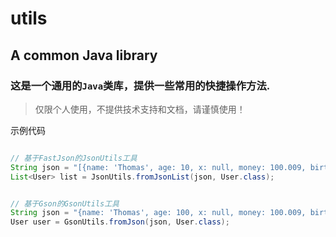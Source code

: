# utils

## A common Java library

### 这是一个通用的`Java`类库，提供一些常用的快捷操作方法. 

> 仅限个人使用，不提供技术支持和文档，请谨慎使用！


示例代码
```java

// 基于FastJson的JsonUtils工具
String json = "[{name: 'Thomas', age: 10, x: null, money: 100.009, birth: '2019-04-30'}, {name: 'Bruce', age: 18, x:null, money: 100.009, birth: '2019-04-30'}]";
List<User> list = JsonUtils.fromJsonList(json, User.class);


// 基于Gson的GsonUtils工具
String json = "{name: 'Thomas', age: 100, x: null, money: 100.009, birth: '2019-04-30'}";
User user = GsonUtils.fromJson(json, User.class);

```
